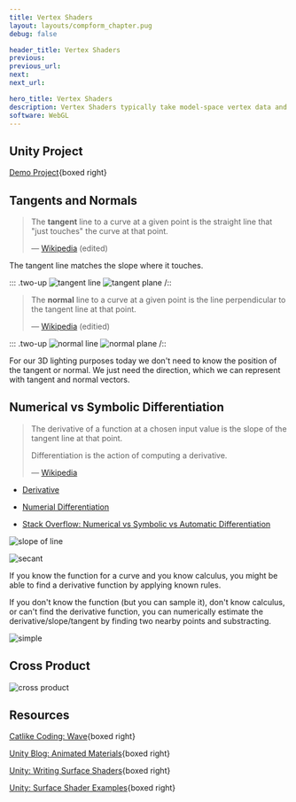 ```yaml
---
title: Vertex Shaders
layout: layouts/compform_chapter.pug
debug: false

header_title: Vertex Shaders
previous:
previous_url:
next:
next_url:

hero_title: Vertex Shaders
description: Vertex Shaders typically take model-space vertex data and return the corresponding screen-space vertex data.
software: WebGL
---
```


## Unity Project

[Demo Project](../unity/demo_project.zip){boxed right}


## Tangents and Normals

> The **tangent** line to a curve at a given point is the straight line that "just touches" the curve at that point.
>
> — [Wikipedia](https://en.wikipedia.org/wiki/Tangent) (edited)

The tangent line matches the slope where it touches.

::: .two-up
![tangent line](https://upload.wikimedia.org/wikipedia/commons/thumb/0/0f/Tangent_to_a_curve.svg/440px-Tangent_to_a_curve.svg.png)
![tangent plane](https://upload.wikimedia.org/wikipedia/commons/thumb/6/66/Image_Tangent-plane.svg/440px-Image_Tangent-plane.svg.png)
/::

> The **normal** line to a curve at a given point is the line perpendicular to the tangent line at that point.
> 
> — [Wikipedia](<https://en.wikipedia.org/wiki/Normal_(geometry)>) (editied)

::: .two-up
![normal line](https://d1whtlypfis84e.cloudfront.net/guides/wp-content/uploads/2018/04/02174230/800px-Tangent-768x503.png)
![normal plane](https://upload.wikimedia.org/wikipedia/commons/thumb/a/a8/Normal_vectors_on_a_curved_surface.svg/620px-Normal_vectors_on_a_curved_surface.svg.png)
/::

For our 3D lighting purposes today we don't need to know the position of the tangent or normal. We just need the direction, which we can represent with tangent and normal vectors.

<!-- ![vectors](https://math.libretexts.org/@api/deki/files/71/line_1.jpg?revision=1) -->


## Numerical vs Symbolic Differentiation
>  The derivative of a function at a chosen input value is the slope of the tangent line at that point.
>
>  Differentiation is the action of computing a derivative.
> 
> — [Wikipedia](https://en.wikipedia.org/wiki/Derivative)


- [Derivative](https://en.wikipedia.org/wiki/Derivative)
  
- [Numerial Differentiation](https://en.wikipedia.org/wiki/Numerical_differentiation)

- [Stack Overflow: Numerical vs Symbolic vs Automatic Differentiation](https://stackoverflow.com/questions/43455320/difference-between-symbolic-differentiation-and-automatic-differentiation)

![slope of line](https://wikimedia.org/api/rest_v1/media/math/render/svg/3f07ddc190e96e17d5d7e1ab262e8e5baf865949)

![secant](https://upload.wikimedia.org/wikipedia/commons/thumb/1/18/Derivative.svg/460px-Derivative.svg.png)


If you know the function for a curve and you know calculus, you might be able to find a derivative function by applying known rules.

If you don't know the function (but you can sample it), don't know calculus, or can't find the derivative function, you can numerically estimate the derivative/slope/tangent by finding two nearby points and substracting.

![simple](https://wikimedia.org/api/rest_v1/media/math/render/svg/433137b00708049d18711c32ff08f010e171c385)


## Cross Product

![cross product](https://upload.wikimedia.org/wikipedia/commons/thumb/b/b0/Cross_product_vector.svg/440px-Cross_product_vector.svg.png)



## Resources
[Catlike Coding: Wave](https://catlikecoding.com/unity/tutorials/flow/waves/){boxed right}

[Unity Blog: Animated Materials](https://blogs.unity3d.com/2018/10/05/art-that-moves-creating-animated-materials-with-shader-graph/){boxed right}

[Unity: Writing Surface Shaders](https://docs.unity3d.com/Manual/SL-SurfaceShaders.html){boxed right}

[Unity: Surface Shader Examples](https://docs.unity3d.com/Manual/SL-SurfaceShaderExamples.html){boxed right}